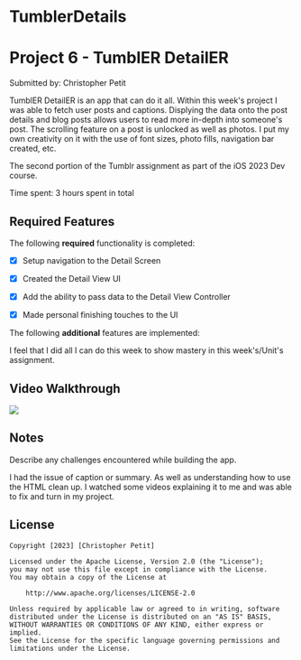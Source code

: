 # TumblerDetails
# Project 6 - TumblER DetailER

Submitted by: Christopher Petit

TumblER DetailER is an app that can do it all.
Within this week's project I was able to fetch 
user posts and captions. Displying the data onto
the post details and blog posts allows users to read
more in-depth into someone's post. The scrolling feature
on a post is unlocked as well as photos. I put my
own creativity on it with the use of font sizes, photo fills,
navigation bar created, etc.

The second portion of the Tumblr assignment as 
part of the iOS 2023 Dev course.

Time spent: 3 hours spent in total

## Required Features

The following **required** functionality is completed:

- [X] Setup navigation to the Detail Screen
- [X] Created the Detail View UI
- [X] Add the ability to pass data to the Detail View Controller
- [X] Made personal finishing touches to the UI


The following **additional** features are implemented:

I feel that I did all I can do this week to
show mastery in this week's/Unit's assignment.

## Video Walkthrough

<div>
    <a href="https://www.loom.com/share/906e95b08c3f4262b93ab0a13f95eda5">
    </a>
    <a href="https://www.loom.com/share/906e95b08c3f4262b93ab0a13f95eda5">
      <img style="max-width:300px;" src="https://cdn.loom.com/sessions/thumbnails/906e95b08c3f4262b93ab0a13f95eda5-with-play.gif">
    </a>
  </div>

## Notes

Describe any challenges encountered while building the app.

I had the issue of caption or summary. As well as understanding how
to use the HTML clean up. I watched some videos explaining it to me 
and was able to fix and turn in my project.

## License

    Copyright [2023] [Christopher Petit]

    Licensed under the Apache License, Version 2.0 (the "License");
    you may not use this file except in compliance with the License.
    You may obtain a copy of the License at

        http://www.apache.org/licenses/LICENSE-2.0

    Unless required by applicable law or agreed to in writing, software
    distributed under the License is distributed on an "AS IS" BASIS,
    WITHOUT WARRANTIES OR CONDITIONS OF ANY KIND, either express or implied.
    See the License for the specific language governing permissions and
    limitations under the License.
